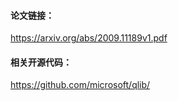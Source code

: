 #### 论文链接：

https://arxiv.org/abs/2009.11189v1.pdf



#### 相关开源代码：

https://github.com/microsoft/qlib/

